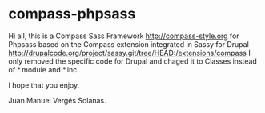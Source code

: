 compass-phpsass
===============

Hi all,
this is a Compass Sass Framework http://compass-style.org for Phpsass based on the Compass extension integrated in Sassy for Drupal http://drupalcode.org/project/sassy.git/tree/HEAD:/extensions/compass
I only removed the specific code for Drupal and chaged it to Classes instead of *.module and *.inc

I hope that you enjoy.

Juan Manuel Vergés Solanas.
